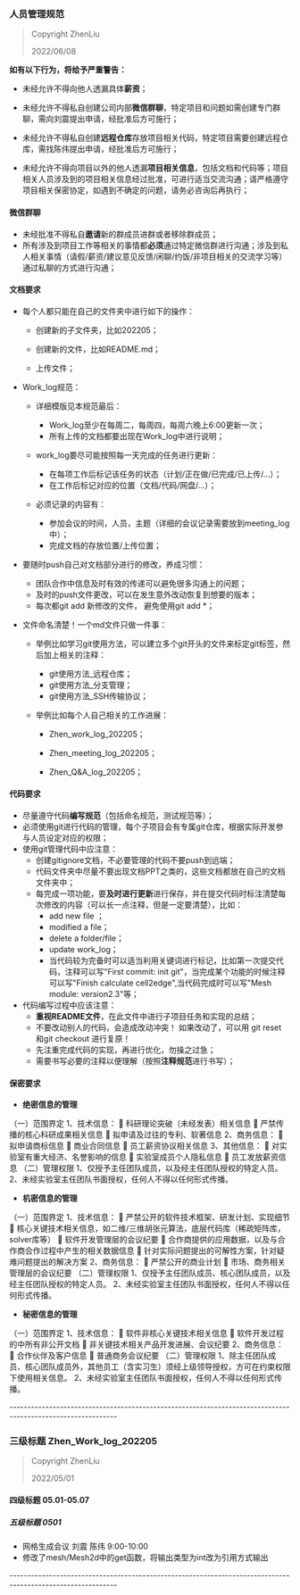### 人员管理规范

> Copyright ZhenLiu
>
> 2022/06/08





**如有以下行为，将给予严重警告：**

- 未经允许不得向他人透漏具体**薪资**；

- 未经允许不得私自创建公司内部**微信群聊**，特定项目和问题如需创建专门群聊，需向刘震提出申请，经批准后方可施行；

- 未经允许不得私自创建**远程仓库**存放项目相关代码，特定项目需要创建远程仓库，需找陈伟提出申请，经批准后方可施行；
- 未经允许不得向项目以外的他人透漏**项目相关信息**，包括文档和代码等；项目相关人员涉及到的项目相关信息经过批准，可进行适当交流沟通；请严格遵守项目相关保密协定，如遇到不确定的问题，请务必咨询后再执行；





#### 微信群聊

- 未经批准不得私自**邀请**新的群成员进群或者移除群成员；
- 所有涉及到项目工作等相关的事情都**必须**通过特定微信群进行沟通；涉及到私人相关事情（请假/薪资/建议意见反馈/闲聊/约饭/非项目相关的交流学习等）通过私聊的方式进行沟通；



#### 文档要求

- 每个人都只能在自己的文件夹中进行如下的操作：

  - 创建新的子文件夹，比如202205；

  - 创建新的文件，比如README.md；

  - 上传文件；

- Work_log规范：

  - 详细模版见本规范最后：
    - Work_log至少在每周二，每周四，每周六晚上6:00更新一次；
    - 所有上传的文档都要出现在Work_log中进行说明；

  - work_log要尽可能按照每一天完成的任务进行更新：
    - 在每项工作后标记该任务的状态（计划/正在做/已完成/已上传/...）；
    - 在工作后标记对应的位置（文档/代码/网盘/...）；
  - 必须记录的内容有：
    - 参加会议的时间，人员，主题（详细的会议记录需要放到meeting_log中）；
    - 完成文档的存放位置/上传位置；

- 要随时push自己对文档部分进行的修改，养成习惯：

  - 团队合作中信息及时有效的传递可以避免很多沟通上的问题；
  - 及时的push文件更改，可以在发生意外改动恢复到想要的版本；
  - 每次都git add 新修改的文件， 避免使用git add *；

- 文件命名清楚！一个md文件只做一件事：

  - 举例比如学习git使用方法，可以建立多个git开头的文件来标定git标签，然后加上相关的注释：

    - git使用方法_远程仓库；
    - git使用方法_分支管理；
    - git使用方法_SSH传输协议；

  - 举例比如每个人自己相关的工作进展：

    - Zhen_work_log_202205；

    - Zhen_meeting_log_202205；

    - Zhen_Q&A_log_202205；

      



#### 代码要求

- 尽量遵守代码**编写规范**（包括命名规范，测试规范等）；
- 必须使用git进行代码的管理，每个子项目会有专属git仓库，根据实际开发参与人员设定对应的权限；
- 使用git管理代码中应注意：
  - 创建gitignore文档，不必要管理的代码不要push到远端；
  - 代码文件夹中尽量不要出现文档PPT之类的，这些文档都放在自己的文档文件夹中；
  - 每完成一项功能，要**及时进行更新**进行保存，并在提交代码时标注清楚每次修改的内容（可以长一点注释，但是一定要清楚），比如：
      - add  new file ；
      - modified a file；
      - delete a folder/file；
      - update work_log；
      - 当代码较为完备时可以适当利用关键词进行标记，比如第一次提交代码，注释可以写"First commit: init git"，当完成某个功能的时候注释可以写"Finish calculate cell2edge",当代码完成时可以写"Mesh module:  version2.3"等；
- 代码编写过程中应该注意：
  - **重视README文件**，在此文件中进行子项目任务和实现的总结；
  - 不要改动别人的代码，会造成改动冲突！ 如果改动了，可以用 git reset 和git checkout 进行复原！
  - 先注重完成代码的实现，再进行优化，勿操之过急；
  - 需要书写必要的注释以便理解（按照**注释规范**进行书写）；



#### 保密要求

- **绝密信息的管理**

（一）范围界定
1、技术信息：
	科研理论突破（未经发表）相关信息
	严禁传播的核心科研成果相关信息
	拟申请及过往的专利、软著信息
2、商务信息：
	拟申请商标信息
	商业合同信息
	员工薪资协议相关信息
3、其他信息：
	对实验室有重大经济、名誉影响的信息
	实验室成员个人隐私信息
	员工发放薪资信息
（二）管理权限
1、仅授予主任团队成员，以及经主任团队授权的特定人员。
2、未经实验室主任团队书面授权，任何人不得以任何形式传播。

- **机密信息的管理**

（一）范围界定
1、技术信息：
	严禁公开的软件技术框架、研发计划、实现细节
	核心关键技术相关信息，如二维/三维胡张元算法，底层代码库（稀疏矩阵库，solver库等）
	软件开发管理层的会议纪要
	合作商提供的应用数据，以及与合作商合作过程中产生的相关数据信息
	针对实际问题提出的可解性方案，针对疑难问题提出的解决方案
2、商务信息：
	严禁公开的商业计划
	市场、商务相关管理层的会议纪要
（二）管理权限
1、仅授予主任团队成员、核心团队成员，以及经主任团队授权的特定人员。
2、未经实验室主任团队书面授权，任何人不得以任何形式传播。

- **秘密信息的管理**

（一）范围界定
1、技术信息：
	软件非核心关键技术相关信息
	软件开发过程的中所有非公开文档
	非关键技术相关产品开发进展、会议纪要
2、商务信息：
	合作伙伴及客户信息
	普通商务会议纪要
（二）管理权限
1、除主任团队成员、核心团队成员外，其他员工（含实习生）须经上级领导授权，方可在约束权限下使用相关信息。
2、未经实验室主任团队书面授权，任何人不得以任何形式传播。





\---------------------------\---------------------------\---------------------------\---------------------------

### 三级标题 Zhen_Work_log_202205

> Copyright ZhenLiu
>
> 2022/05/01



#### 四级标题 05.01-05.07



##### 五级标题 0501

- 网格生成会议 刘震 陈伟 9:00-10:00
- 修改了mesh/Mesh2d中的get函数，将输出类型为int改为引用方式输出

 \---------------------------\---------------------------\---------------------------\---------------------------
